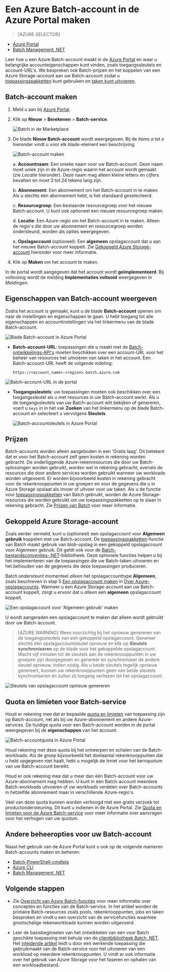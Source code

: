 <properties
    pageTitle="Azure Batch-account maken | Microsoft Azure"
    description="Informatie over het maken van een Azure Batch-account in Azure Portal voor het uitvoeren van grootschalige parallelle workloads in de cloud"
    services="batch"
    documentationCenter=""
    authors="mmacy"
    manager="timlt"
    editor=""/>

<tags
    ms.service="batch"
    ms.workload="big-compute"
    ms.tgt_pltfrm="na"
    ms.devlang="na"
    ms.topic="get-started-article"
    ms.date="09/21/2016"
    ms.author="marsma"/>


# Een Azure Batch-account in de Azure Portal maken

> [AZURE.SELECTOR]
- [Azure Portal](batch-account-create-portal.md)
- [Batch Management .NET](batch-management-dotnet.md)

Leer hoe u een Azure Batch-account maakt in de [Azure Portal][azure_portal] en waar u belangrijke accounteigenschappen kunt vinden, zoals toegangssleutels en account-URL's. We bespreken ook Batch-prijzen en het koppelen van een Azure Storage-account aan uw Batch-account zodat u [toepassingspakketten](batch-application-packages.md) kunt gebruiken en [taken kunt uitvoeren](batch-task-output.md).

## Batch-account maken

1. Meld u aan bij [Azure Portal][azure_portal].

2. Klik op **Nieuw** > **Berekenen** > **Batch-service**.

    ![Batch in de Marketplace][marketplace_portal]

3. De blade **Nieuw Batch-account** wordt weergegeven. Bij de items *a* tot *e* hieronder vindt u voor elk blade-element een beschrijving.

    ![Batch-account maken][account_portal]

    a. **Accountnaam**: Een unieke naam voor uw Batch-account. Deze naam moet uniek zijn in de Azure-regio waarin het account wordt gemaakt (zie *Locatie* hieronder). Deze naam mag alleen kleine letters en cijfers bevatten en moet 3 tot 24 tekens lang zijn.

    b. **Abonnement**: Een abonnement om het Batch-account in te maken. Als u slechts één abonnement hebt, is het standaard geselecteerd.

    c. **Resourcegroep**: Een bestaande resourcegroep voor het nieuwe Batch-account. U kunt ook optioneel een nieuwe resourcegroep maken.

    d. **Locatie**: Een Azure-regio om het Batch-account in te maken. Alleen de regio's die door uw abonnement en resourcegroep worden ondersteund, worden als opties weergegeven.

    e. **Opslagaccount** (optioneel): Een **algemeen** opslagaccount dat u aan het nieuwe Batch-account koppelt. Zie [Gekoppeld Azure Storage-account](#linked-azure-storage-account) hieronder voor meer informatie.

4. Klik op **Maken** om het account te maken.

  In de portal wordt aangegeven dat het account wordt **geïmplementeerd**. Bij voltooiing wordt de melding **Implementaties voltooid** weergegeven in *Meldingen*.

## Eigenschappen van Batch-account weergeven

Zodra het account is gemaakt, kunt u de blade **Batch-account** openen om naar de instellingen en eigenschappen te gaan. U hebt toegang tot alle eigenschappen en accountinstellingen via het linkermenu van de blade Batch-account.

![Blade Batch-account in Azure Portal][account_blade]

* **Batch-account-URL**: toepassingen die u maakt met de [Batch-ontwikkelings-API's](batch-technical-overview.md#batch-development-apis) moeten beschikken over een account-URL voor het beheer van resources het uitvoeren van taken in het account. Een Batch-account-URL heeft de volgende indeling:

    `https://<account_name>.<region>.batch.azure.com`

![Batch-account-URL in de portal][account_url]

* **Toegangssleutels**: uw toepassingen moeten ook beschikken over een toegangssleutel als u met resources in uw Batch-account werkt. Als u de toegangssleutels van uw Batch-account wilt bekijken of genereren, voert u `keys` in in het vak **Zoeken** van het linkermenu op de blade Batch-account en selecteert u vervolgens **Sleutels**.

    ![Batch-accountsleutels in Azure Portal][account_keys]

## Prijzen

Batch-accounts worden alleen aangeboden in een 'Gratis laag'. Dit betekent dat er voor het Batch-account zelf geen kosten in rekening worden gebracht. De onderliggende Azure-rekenresources die door uw Batch-oplossingen worden gebruikt, worden wel in rekening gebracht, evenals de resources die door andere services worden gebruikt wanneer uw workloads worden uitgevoerd. Er worden bijvoorbeeld kosten in rekening gebracht voor de rekenknooppunten in uw groepen en voor de gegevens die u in Azure Storage opslaat als invoer of uitvoer voor uw taken. Als u de functie voor [toepassingspakketten](batch-application-packages.md) van Batch gebruikt, worden de Azure Storage-resources die worden gebruikt om uw toepassingspakketten op te slaan in rekening gebracht. Zie [Prijzen van Batch][batch_pricing] voor meer informatie.

## Gekoppeld Azure Storage-account

Zoals eerder vermeld, kunt u (optioneel) een opslagaccount voor **Algemeen gebruik** koppelen met uw Batch-account. De [toepassingspakketten](batch-application-packages.md)-functie van Batch maakt gebruik van blob-opslag in een gekoppeld opslagaccount voor Algemeen gebruik. Dit geldt ook voor de [Batch-bestandsconventies-.NET](batch-task-output.md)-bibliotheek. Deze optionele functies helpen u bij het implementeren van de toepassingen die uw Batch-taken uitvoeren en het behouden van de gegevens die deze toepassingen produceren.

Batch ondersteunt momenteel *alleen* het opslagaccounttype **Algemeen**, zoals beschreven in stap 5 [Een opslagaccount maken](../storage/storage-create-storage-account.md#create-a-storage-account) in [Over Azure-opslagaccounts](../storage/storage-create-storage-account.md). Wanneer u een Azure Storage-account aan uw Batch-account koppelt, zorgt u ervoor dat u *alleen* een **algemeen** opslagaccount koppelt.

![Een opslagaccount voor 'Algemeen gebruik' maken][storage_account]

U wordt aangeraden een opslagaccount te maken dat alleen wordt gebruikt door uw Batch-account.

>[AZURE.WARNING] Wees voorzichtig bij het opnieuw genereren van de toegangssleutels van een gekoppeld opslagaccount. Genereer slechts één opslagaccountsleutel opnieuw en klik op **Sleutels synchroniseren** op de blade voor het gekoppelde opslagaccount. Wacht vijf minuten tot de sleutels aan de rekenknooppunten in uw groepen zijn doorgegeven en genereer en synchroniseer de andere sleutel opnieuw, indien nodig. Als u beide sleutels tegelijk opnieuw genereert, kunnen uw rekenknooppunten geen van beide sleutels synchroniseren en zullen zij toegang verliezen tot het opslagaccount.

  ![Sleutels van opslagaccount opnieuw genereren][4]

## Quota en limieten voor Batch-service

Houd er rekening mee dat er bepaalde [quota en limieten](batch-quota-limit.md) van toepassing zijn op Batch-account, net als bij uw Azure-abonnement en andere Azure-services. De huidige quota voor een Batch-account worden in de portal weergegeven bij de **eigenschappen** van het account.

![Batch-accountquota in Azure Portal][quotas]

Houd rekening met deze quota bij het ontwerpen en schalen van de Batch-workloads. Als de groep bijvoorbeeld het doelaantal rekenknooppunten dat u hebt opgegeven niet haalt, hebt u mogelijk de limiet voor het kernquotum van uw Batch-account bereikt.

Houd er ook rekening mee dat u meer dan één Batch-account voor uw Azure-abonnement mag hebben. U kunt in één Batch-account meerdere Batch-workloads uitvoeren of uw workloads verdelen over Batch-accounts in hetzelfde abonnement maar in verschillende Azure-regio's.

Veel van deze quota kunnen worden verhoogd met een gratis verzoek tot productondersteuning. Dit kunt u indienen in de Azure Portal. Zie [Quota en limieten voor de Azure Batch-service](batch-quota-limit.md) voor meer informatie over aanvragen voor het verhogen van uw quotum.

## Andere beheeropties voor uw Batch-account

Naast het gebruik van de Azure Portal kunt u ook op de volgende manieren Batch-accounts maken en beheren:

* [Batch-PowerShell-cmdlets](batch-powershell-cmdlets-get-started.md)
* [Azure CLI](../xplat-cli-install.md)
* [Batch Management .NET](batch-management-dotnet.md)

## Volgende stappen

* Zie [Overzicht van Azure Batch-functies](batch-api-basics.md) voor meer informatie over concepten en functies van de Batch-service. In het artikel worden de primaire Batch-resources zoals pools, rekenknooppunten, jobs en taken besproken en vindt u een overzicht van de servicefuncties waarmee grootschalige rekenworkloads kunnen worden uitgevoerd.

* Leer de basisbeginselen van het ontwikkelen van een voor Batch geschikte toepassing met behulp van de [clientbibliotheek Batch .NET](batch-dotnet-get-started.md). Het [inleidende artikel](batch-dotnet-get-started.md) leidt u door een werkende toepassing die gebruikmaakt van de Batch-service voor het uitvoeren van een workload op meerdere rekenknooppunten. U vindt er ook informatie over het gebruik van Azure Storage voor het faseren en ophalen van een workloadbestand.

[api_net]: https://msdn.microsoft.com/library/azure/mt348682.aspx
[api_rest]: https://msdn.microsoft.com/library/azure/Dn820158.aspx

[azure_portal]: https://portal.azure.com
[batch_pricing]: https://azure.microsoft.com/pricing/details/batch/

[4]: ./media/batch-account-create-portal/batch_acct_04.png "Sleutels van opslagaccount opnieuw genereren"
[marketplace_portal]: ./media/batch-account-create-portal/marketplace_batch.PNG
[account_blade]: ./media/batch-account-create-portal/batch_blade.png
[account_portal]: ./media/batch-account-create-portal/batch_acct_portal.png
[account_keys]: ./media/batch-account-create-portal/account_keys.PNG
[account_url]: ./media/batch-account-create-portal/account_url.png
[storage_account]: ./media/batch-account-create-portal/storage_account.png
[quotas]: ./media/batch-account-create-portal/quotas.png



<!--HONumber=Sep16_HO3-->


